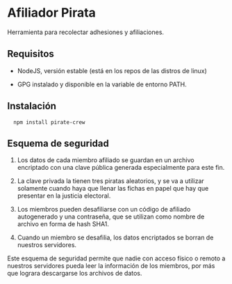 # Afiliador Pirata

Herramienta para recolectar adhesiones y afiliaciones.

## Requisitos

* NodeJS, versión estable (está en los repos de las distros de linux)

* GPG instalado y disponible en la variable de entorno PATH.

## Instalación

```
  npm install pirate-crew
```

## Esquema de seguridad

1. Los datos de cada miembro afiliado se guardan en un archivo encriptado con una clave pública generada especialmente para este fin.

2. La clave privada la tienen tres piratas aleatorios, y se va a utilizar solamente cuando haya que llenar las fichas en papel que hay que presentar en la justicia electoral.

3. Los miembros pueden desafiliarse con un código de afiliado autogenerado y una contraseña, que se utilizan como nombre de archivo en forma de hash SHA1.

4. Cuando un miembro se desafilia, los datos encriptados se borran de nuestros servidores.

Este esquema de seguridad permite que nadie con acceso físico o remoto a nuestros servidores pueda leer la información de los miembros, por más que lograra descargarse los archivos de datos.

